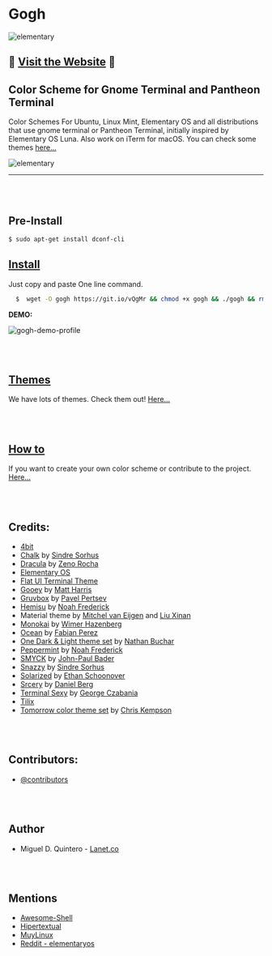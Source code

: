 Gogh
====

![elementary](https://raw.githubusercontent.com/Mayccoll/Gogh/master/images/gogh/Gogh-icons.png)

## :small_orange_diamond: [Visit the Website](http://mayccoll.github.io/Gogh) :small_orange_diamond:

## Color Scheme for Gnome Terminal and Pantheon Terminal

Color Schemes For Ubuntu, Linux Mint, Elementary OS and all distributions that use gnome terminal or Pantheon Terminal, initially inspired by Elementary OS Luna. Also work on iTerm for macOS. You can check some themes [here...](https://mayccoll.github.io/Gogh/)

![elementary](https://raw.githubusercontent.com/Mayccoll/Gogh/master/images/demos/themes.gif)

----

<br/>
<br/>

## Pre-Install

```bash
$ sudo apt-get install dconf-cli
```

## [Install](https://github.com/Mayccoll/Gogh/blob/master/content/install.md)

Just copy and paste One line command.

```bash
  $  wget -O gogh https://git.io/vQgMr && chmod +x gogh && ./gogh && rm gogh
```

**DEMO:**

![gogh-demo-profile](https://raw.githubusercontent.com/Mayccoll/Gogh/master/images/demos/gogh-demo-profile.gif)

<br/>
<br/>


## [Themes](https://mayccoll.github.io/Gogh/)

We have lots of themes. Check them out! [Here...](https://mayccoll.github.io/Gogh/)


<br/>
<br/>



## [How to](https://github.com/Mayccoll/Gogh/blob/master/content/howto.md)

If you want to create your own color scheme or contribute to the project. [Here...](https://github.com/Mayccoll/Gogh/blob/master/content/howto.md)



<br/>
<br/>


## Credits:

- [4bit](https://ciembor.github.io/4bit/)
- [Chalk](https://github.com/chalk/chalk) by [Sindre Sorhus](https://github.com/sindresorhus)
- [Dracula](https://github.com/dracula/dracula-theme) by [Zeno Rocha](https://github.com/zenorocha)
- [Elementary OS](https://elementary.io/)
- [Flat UI Terminal Theme](https://dribbble.com/shots/1021755-Flat-UI-Terminal-Theme)
- [Gooey](http://simey.me/editor-themes/) by [Matt Harris](https://github.com/mdh34)
- [Gruvbox](https://github.com/morhetz/gruvbox) by [Pavel Pertsev](https://github.com/morhetz)
- [Hemisu](https://noahfrederick.com/log/hemisu-for-os-x-terminal/) by [Noah Frederick](https://github.com/noahfrederick)
- Material theme by [Mitchel van Eijgen](https://gist.github.com/mvaneijgen/4c56701215847dd5ddcf) and [Liu Xinan](https://gist.github.com/xinan/ca2b82fef6aaa0d1e099)
- [Monokai](https://web.archive.org/web/20161117102850/https://www.monokai.nl/blog/2006/07/15/textmate-color-theme) by [Wimer Hazenberg](https://github.com/monokai)
- [Ocean](https://github.com/fabianperez/ocean-dark-iterm) by [Fabian Perez](https://github.com/fabianperez)
- [One Dark & Light theme set](https://github.com/nathanbuchar/one-dark-terminal) by [Nathan Buchar](https://github.com/nathanbuchar)
- [Peppermint](https://noahfrederick.com/log/lion-terminal-theme-peppermint/) by [Noah Frederick](https://github.com/noahfrederick)
- [SMYCK](http://color.smyck.org/) by [John-Paul Bader](https://github.com/hukl)
- [Snazzy](https://github.com/sindresorhus/hyper-snazzy) by [Sindre Sorhus](https://github.com/sindresorhus)
- [Solarized](https://ethanschoonover.com/solarized) by [Ethan Schoonover](https://github.com/altercation)
- [Srcery](https://github.com/roosta/vim-srcery) by [Daniel Berg](https://github.com/roosta)
- [Terminal Sexy](https://terminal.sexy) by [George Czabania](https://github.com/stayradiated)
- [Tilix](https://github.com/storm119/Tilix-Themes)
- [Tomorrow color theme set](https://github.com/chriskempson/tomorrow-theme) by [Chris Kempson](https://github.com/chriskempson)


<br/>
<br/>


## Contributors:

- [@contributors](https://github.com/Mayccoll/Gogh/graphs/contributors)

<br/>
<br/>


## Author

- Miguel D. Quintero - [Lanet.co](https://lanet.co)



<br/>
<br/>



## Mentions

- [Awesome-Shell](https://github.com/alebcay/awesome-shell)
- [Hipertextual](https://hipertextual.com/archivo/2014/11/4bit/)
- [MuyLinux](https://www.muylinux.com/2015/06/06/ping-91)
- [Reddit - elementaryos](https://www.reddit.com/r/elementaryos/comments/3ivnb7/how_to_change_terminals_colors/)
